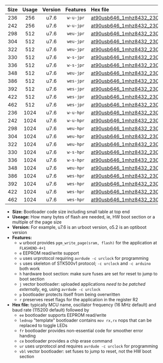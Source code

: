 |Size|Usage|Version|Features|Hex file|
|:-:|:-:|:-:|:-:|:--|
|236|256|u7.6|`w-u-jpr`|[at90usb646_1mhz8432_230400bps_ur_vbl.hex](https://raw.githubusercontent.com/stefanrueger/urboot/main//at90usb646_1mhz8432_230400bps_ur_vbl.hex)|
|242|256|u7.6|`w-u-jpr`|[at90usb646_1mhz8432_230400bps_lednop_ur_vbl.hex](https://raw.githubusercontent.com/stefanrueger/urboot/main//at90usb646_1mhz8432_230400bps_lednop_ur_vbl.hex)|
|298|512|u7.6|`weu-jpr`|[at90usb646_1mhz8432_230400bps_ee_ur_vbl.hex](https://raw.githubusercontent.com/stefanrueger/urboot/main//at90usb646_1mhz8432_230400bps_ee_ur_vbl.hex)|
|304|512|u7.6|`weu-jpr`|[at90usb646_1mhz8432_230400bps_ee_lednop_ur_vbl.hex](https://raw.githubusercontent.com/stefanrueger/urboot/main//at90usb646_1mhz8432_230400bps_ee_lednop_ur_vbl.hex)|
|322|512|u7.6|`weu-jpr`|[at90usb646_1mhz8432_230400bps_ee_lednop_fr_ur_vbl.hex](https://raw.githubusercontent.com/stefanrueger/urboot/main//at90usb646_1mhz8432_230400bps_ee_lednop_fr_ur_vbl.hex)|
|330|512|u7.6|`w-s-jpr`|[at90usb646_1mhz8432_230400bps_vbl.hex](https://raw.githubusercontent.com/stefanrueger/urboot/main//at90usb646_1mhz8432_230400bps_vbl.hex)|
|336|512|u7.6|`w-s-jpr`|[at90usb646_1mhz8432_230400bps_lednop_vbl.hex](https://raw.githubusercontent.com/stefanrueger/urboot/main//at90usb646_1mhz8432_230400bps_lednop_vbl.hex)|
|348|512|u7.6|`weu-jpr`|[at90usb646_1mhz8432_230400bps_ee_lednop_fr_ce_ur_vbl.hex](https://raw.githubusercontent.com/stefanrueger/urboot/main//at90usb646_1mhz8432_230400bps_ee_lednop_fr_ce_ur_vbl.hex)|
|386|512|u7.6|`wes-jpr`|[at90usb646_1mhz8432_230400bps_ee_vbl.hex](https://raw.githubusercontent.com/stefanrueger/urboot/main//at90usb646_1mhz8432_230400bps_ee_vbl.hex)|
|392|512|u7.6|`wes-jpr`|[at90usb646_1mhz8432_230400bps_ee_lednop_vbl.hex](https://raw.githubusercontent.com/stefanrueger/urboot/main//at90usb646_1mhz8432_230400bps_ee_lednop_vbl.hex)|
|422|512|u7.6|`wes-jpr`|[at90usb646_1mhz8432_230400bps_ee_lednop_fr_vbl.hex](https://raw.githubusercontent.com/stefanrueger/urboot/main//at90usb646_1mhz8432_230400bps_ee_lednop_fr_vbl.hex)|
|462|512|u7.6|`wes-jpr`|[at90usb646_1mhz8432_230400bps_ee_lednop_fr_ce_vbl.hex](https://raw.githubusercontent.com/stefanrueger/urboot/main//at90usb646_1mhz8432_230400bps_ee_lednop_fr_ce_vbl.hex)|
|236|1024|u7.6|`w-u-hpr`|[at90usb646_1mhz8432_230400bps_ur.hex](https://raw.githubusercontent.com/stefanrueger/urboot/main//at90usb646_1mhz8432_230400bps_ur.hex)|
|242|1024|u7.6|`w-u-hpr`|[at90usb646_1mhz8432_230400bps_lednop_ur.hex](https://raw.githubusercontent.com/stefanrueger/urboot/main//at90usb646_1mhz8432_230400bps_lednop_ur.hex)|
|298|1024|u7.6|`weu-hpr`|[at90usb646_1mhz8432_230400bps_ee_ur.hex](https://raw.githubusercontent.com/stefanrueger/urboot/main//at90usb646_1mhz8432_230400bps_ee_ur.hex)|
|304|1024|u7.6|`weu-hpr`|[at90usb646_1mhz8432_230400bps_ee_lednop_ur.hex](https://raw.githubusercontent.com/stefanrueger/urboot/main//at90usb646_1mhz8432_230400bps_ee_lednop_ur.hex)|
|322|1024|u7.6|`weu-hpr`|[at90usb646_1mhz8432_230400bps_ee_lednop_fr_ur.hex](https://raw.githubusercontent.com/stefanrueger/urboot/main//at90usb646_1mhz8432_230400bps_ee_lednop_fr_ur.hex)|
|330|1024|u7.6|`w-s-hpr`|[at90usb646_1mhz8432_230400bps.hex](https://raw.githubusercontent.com/stefanrueger/urboot/main//at90usb646_1mhz8432_230400bps.hex)|
|336|1024|u7.6|`w-s-hpr`|[at90usb646_1mhz8432_230400bps_lednop.hex](https://raw.githubusercontent.com/stefanrueger/urboot/main//at90usb646_1mhz8432_230400bps_lednop.hex)|
|348|1024|u7.6|`weu-hpr`|[at90usb646_1mhz8432_230400bps_ee_lednop_fr_ce_ur.hex](https://raw.githubusercontent.com/stefanrueger/urboot/main//at90usb646_1mhz8432_230400bps_ee_lednop_fr_ce_ur.hex)|
|386|1024|u7.6|`wes-hpr`|[at90usb646_1mhz8432_230400bps_ee.hex](https://raw.githubusercontent.com/stefanrueger/urboot/main//at90usb646_1mhz8432_230400bps_ee.hex)|
|392|1024|u7.6|`wes-hpr`|[at90usb646_1mhz8432_230400bps_ee_lednop.hex](https://raw.githubusercontent.com/stefanrueger/urboot/main//at90usb646_1mhz8432_230400bps_ee_lednop.hex)|
|422|1024|u7.6|`wes-hpr`|[at90usb646_1mhz8432_230400bps_ee_lednop_fr.hex](https://raw.githubusercontent.com/stefanrueger/urboot/main//at90usb646_1mhz8432_230400bps_ee_lednop_fr.hex)|
|462|1024|u7.6|`wes-hpr`|[at90usb646_1mhz8432_230400bps_ee_lednop_fr_ce.hex](https://raw.githubusercontent.com/stefanrueger/urboot/main//at90usb646_1mhz8432_230400bps_ee_lednop_fr_ce.hex)|

- **Size:** Bootloader code size including small table at top end
- **Useage:** How many bytes of flash are needed, ie, HW boot section or a multiple of the page size
- **Version:** For example, u7.6 is an urboot version, o5.2 is an optiboot version
- **Features:**
  + `w` urboot provides `pgm_write_page(sram, flash)` for the application at `FLASHEND-4+1`
  + `e` EEPROM read/write support
  + `u` uses urprotocol requiring `avrdude -c urclock` for programming
  + `s` uses skeleton of STK500v1 protocol; `-c urclock` and `-c arduino` both work
  + `h` hardware boot section: make sure fuses are set for reset to jump to boot section
  + `j` vector bootloader: uploaded applications *need to be patched externally*, eg, using `avrdude -c urclock`
  + `p` bootloader protects itself from being overwritten
  + `r` preserves reset flags for the application in the register R2
- **Hex file:** typically MCU name, oscillator frequency (16 MHz default) and baud rate (115200 default) followed by
  + `ee` bootloader supports EEPROM read/write
  + `lednop` "template" bootloader contains `mov rx,rx` nops that can be replaced to toggle LEDs
  + `fr` bootloader provides non-essential code for smoother error handing
  + `ce` bootloader provides a chip erase command
  + `ur` uses urprotocol and requires `avrdude -c urclock` for programming
  + `vbl` vector bootloader: set fuses to jump to reset, not the HW boot section
